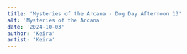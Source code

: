 ```yaml
---
title: 'Mysteries of the Arcana - Dog Day Afternoon 13'
alt: 'Mysteries of the Arcana'
date: '2024-10-03'
author: 'Keira'
artist: 'Keira'
---
```


